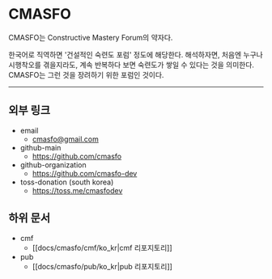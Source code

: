 
# CMASFO

CMASFO는 Constructive Mastery Forum의 약자다.

한국어로 직역하면 '건설적인 숙련도 포럼' 정도에 해당한다. 해석하자면, 처음엔 누구나 시행착오를 겪을지라도, 계속 반복하다 보면 숙련도가 쌓일 수 있다는 것을 의미한다. CMASFO는 그런 것을 장려하기 위한 포럼인 것이다.

---

## 외부 링크

* email
  * cmasfo@gmail.com
* github-main
  * https://github.com/cmasfo
* github-organization
  * https://github.com/cmasfo-dev
* toss-donation (south korea)
  * https://toss.me/cmasfodev

## 하위 문서

* cmf
  * [[docs/cmasfo/cmf/ko_kr|cmf 리포지토리]]
* pub
  * [[docs/cmasfo/pub/ko_kr|pub 리포지토리]]
